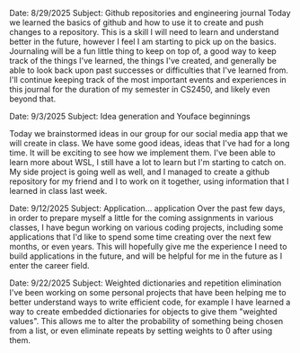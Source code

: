 Date: 8/29/2025
Subject: Github repositories and engineering journal
Today we learned the basics of github and how to use it to create and push changes to a repository.
This is a skill I will need to learn and understand better in the future, however I feel I am starting to pick up on the basics.
Journaling will be a fun little thing to keep on top of, a good way to keep track of the things I've learned, the things I've created,
and generally be able to look back upon past successes or difficulties that I've learned from. I'll continue keeping track of the
most important events and experiences in this journal for the duration of my semester in CS2450, and likely even beyond that.

Date: 9/3/2025
Subject: Idea generation and Youface beginnings

Today we brainstormed ideas in our group for our social media app that we will create in class. We have some good ideas, ideas that I've had for a long time. It will be exciting to see how we implement them. I've been able to learn more about WSL, I still have a lot to learn but I'm starting to catch on. My side project is going well as well, and I managed to create a github repository for my friend and I to work on it together, using information that I learned in class last week.

Date: 9/12/2025
Subject: Application... application
Over the past few days, in order to prepare myself a little for the coming assignments in various classes, I have begun working on various coding projects, including some applications that I'd like to spend some time creating over the next few months, or even years. This will hopefully give me the experience I need to build applications in the future, and will be helpful for me in the future as I enter the career field.

Date: 9/22/2025
Subject: Weighted dictionaries and repetition elimination
I've been working on some personal projects that have been helping me to better understand ways to write efficient code, for example I have learned a way to create embedded dictionaries for objects to give them "weighted values". This allows me to alter the probability of something being chosen from a list, or even eliminate repeats by setting weights to 0 after using them.

